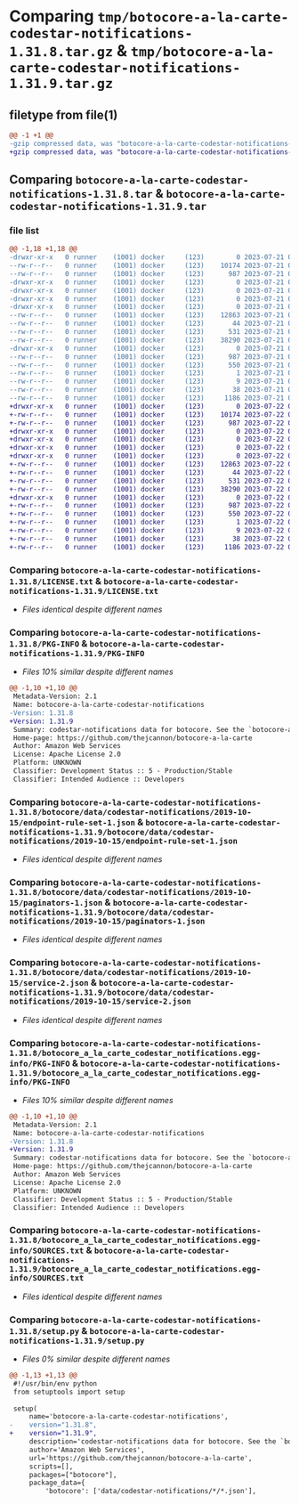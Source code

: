 # Comparing `tmp/botocore-a-la-carte-codestar-notifications-1.31.8.tar.gz` & `tmp/botocore-a-la-carte-codestar-notifications-1.31.9.tar.gz`

## filetype from file(1)

```diff
@@ -1 +1 @@
-gzip compressed data, was "botocore-a-la-carte-codestar-notifications-1.31.8.tar", last modified: Fri Jul 21 01:21:17 2023, max compression
+gzip compressed data, was "botocore-a-la-carte-codestar-notifications-1.31.9.tar", last modified: Sat Jul 22 01:20:20 2023, max compression
```

## Comparing `botocore-a-la-carte-codestar-notifications-1.31.8.tar` & `botocore-a-la-carte-codestar-notifications-1.31.9.tar`

### file list

```diff
@@ -1,18 +1,18 @@
-drwxr-xr-x   0 runner    (1001) docker     (123)        0 2023-07-21 01:21:17.130842 botocore-a-la-carte-codestar-notifications-1.31.8/
--rw-r--r--   0 runner    (1001) docker     (123)    10174 2023-07-21 01:21:16.000000 botocore-a-la-carte-codestar-notifications-1.31.8/LICENSE.txt
--rw-r--r--   0 runner    (1001) docker     (123)      987 2023-07-21 01:21:17.130842 botocore-a-la-carte-codestar-notifications-1.31.8/PKG-INFO
-drwxr-xr-x   0 runner    (1001) docker     (123)        0 2023-07-21 01:21:17.126842 botocore-a-la-carte-codestar-notifications-1.31.8/botocore/
-drwxr-xr-x   0 runner    (1001) docker     (123)        0 2023-07-21 01:21:17.126842 botocore-a-la-carte-codestar-notifications-1.31.8/botocore/data/
-drwxr-xr-x   0 runner    (1001) docker     (123)        0 2023-07-21 01:21:17.126842 botocore-a-la-carte-codestar-notifications-1.31.8/botocore/data/codestar-notifications/
-drwxr-xr-x   0 runner    (1001) docker     (123)        0 2023-07-21 01:21:17.126842 botocore-a-la-carte-codestar-notifications-1.31.8/botocore/data/codestar-notifications/2019-10-15/
--rw-r--r--   0 runner    (1001) docker     (123)    12863 2023-07-21 01:21:06.000000 botocore-a-la-carte-codestar-notifications-1.31.8/botocore/data/codestar-notifications/2019-10-15/endpoint-rule-set-1.json
--rw-r--r--   0 runner    (1001) docker     (123)       44 2023-07-21 01:21:06.000000 botocore-a-la-carte-codestar-notifications-1.31.8/botocore/data/codestar-notifications/2019-10-15/examples-1.json
--rw-r--r--   0 runner    (1001) docker     (123)      531 2023-07-21 01:21:06.000000 botocore-a-la-carte-codestar-notifications-1.31.8/botocore/data/codestar-notifications/2019-10-15/paginators-1.json
--rw-r--r--   0 runner    (1001) docker     (123)    38290 2023-07-21 01:21:06.000000 botocore-a-la-carte-codestar-notifications-1.31.8/botocore/data/codestar-notifications/2019-10-15/service-2.json
-drwxr-xr-x   0 runner    (1001) docker     (123)        0 2023-07-21 01:21:17.130842 botocore-a-la-carte-codestar-notifications-1.31.8/botocore_a_la_carte_codestar_notifications.egg-info/
--rw-r--r--   0 runner    (1001) docker     (123)      987 2023-07-21 01:21:17.000000 botocore-a-la-carte-codestar-notifications-1.31.8/botocore_a_la_carte_codestar_notifications.egg-info/PKG-INFO
--rw-r--r--   0 runner    (1001) docker     (123)      550 2023-07-21 01:21:17.000000 botocore-a-la-carte-codestar-notifications-1.31.8/botocore_a_la_carte_codestar_notifications.egg-info/SOURCES.txt
--rw-r--r--   0 runner    (1001) docker     (123)        1 2023-07-21 01:21:17.000000 botocore-a-la-carte-codestar-notifications-1.31.8/botocore_a_la_carte_codestar_notifications.egg-info/dependency_links.txt
--rw-r--r--   0 runner    (1001) docker     (123)        9 2023-07-21 01:21:17.000000 botocore-a-la-carte-codestar-notifications-1.31.8/botocore_a_la_carte_codestar_notifications.egg-info/top_level.txt
--rw-r--r--   0 runner    (1001) docker     (123)       38 2023-07-21 01:21:17.130842 botocore-a-la-carte-codestar-notifications-1.31.8/setup.cfg
--rw-r--r--   0 runner    (1001) docker     (123)     1186 2023-07-21 01:21:16.000000 botocore-a-la-carte-codestar-notifications-1.31.8/setup.py
+drwxr-xr-x   0 runner    (1001) docker     (123)        0 2023-07-22 01:20:20.188834 botocore-a-la-carte-codestar-notifications-1.31.9/
+-rw-r--r--   0 runner    (1001) docker     (123)    10174 2023-07-22 01:20:20.000000 botocore-a-la-carte-codestar-notifications-1.31.9/LICENSE.txt
+-rw-r--r--   0 runner    (1001) docker     (123)      987 2023-07-22 01:20:20.188834 botocore-a-la-carte-codestar-notifications-1.31.9/PKG-INFO
+drwxr-xr-x   0 runner    (1001) docker     (123)        0 2023-07-22 01:20:20.184834 botocore-a-la-carte-codestar-notifications-1.31.9/botocore/
+drwxr-xr-x   0 runner    (1001) docker     (123)        0 2023-07-22 01:20:20.184834 botocore-a-la-carte-codestar-notifications-1.31.9/botocore/data/
+drwxr-xr-x   0 runner    (1001) docker     (123)        0 2023-07-22 01:20:20.184834 botocore-a-la-carte-codestar-notifications-1.31.9/botocore/data/codestar-notifications/
+drwxr-xr-x   0 runner    (1001) docker     (123)        0 2023-07-22 01:20:20.184834 botocore-a-la-carte-codestar-notifications-1.31.9/botocore/data/codestar-notifications/2019-10-15/
+-rw-r--r--   0 runner    (1001) docker     (123)    12863 2023-07-22 01:20:09.000000 botocore-a-la-carte-codestar-notifications-1.31.9/botocore/data/codestar-notifications/2019-10-15/endpoint-rule-set-1.json
+-rw-r--r--   0 runner    (1001) docker     (123)       44 2023-07-22 01:20:09.000000 botocore-a-la-carte-codestar-notifications-1.31.9/botocore/data/codestar-notifications/2019-10-15/examples-1.json
+-rw-r--r--   0 runner    (1001) docker     (123)      531 2023-07-22 01:20:09.000000 botocore-a-la-carte-codestar-notifications-1.31.9/botocore/data/codestar-notifications/2019-10-15/paginators-1.json
+-rw-r--r--   0 runner    (1001) docker     (123)    38290 2023-07-22 01:20:09.000000 botocore-a-la-carte-codestar-notifications-1.31.9/botocore/data/codestar-notifications/2019-10-15/service-2.json
+drwxr-xr-x   0 runner    (1001) docker     (123)        0 2023-07-22 01:20:20.188834 botocore-a-la-carte-codestar-notifications-1.31.9/botocore_a_la_carte_codestar_notifications.egg-info/
+-rw-r--r--   0 runner    (1001) docker     (123)      987 2023-07-22 01:20:20.000000 botocore-a-la-carte-codestar-notifications-1.31.9/botocore_a_la_carte_codestar_notifications.egg-info/PKG-INFO
+-rw-r--r--   0 runner    (1001) docker     (123)      550 2023-07-22 01:20:20.000000 botocore-a-la-carte-codestar-notifications-1.31.9/botocore_a_la_carte_codestar_notifications.egg-info/SOURCES.txt
+-rw-r--r--   0 runner    (1001) docker     (123)        1 2023-07-22 01:20:20.000000 botocore-a-la-carte-codestar-notifications-1.31.9/botocore_a_la_carte_codestar_notifications.egg-info/dependency_links.txt
+-rw-r--r--   0 runner    (1001) docker     (123)        9 2023-07-22 01:20:20.000000 botocore-a-la-carte-codestar-notifications-1.31.9/botocore_a_la_carte_codestar_notifications.egg-info/top_level.txt
+-rw-r--r--   0 runner    (1001) docker     (123)       38 2023-07-22 01:20:20.188834 botocore-a-la-carte-codestar-notifications-1.31.9/setup.cfg
+-rw-r--r--   0 runner    (1001) docker     (123)     1186 2023-07-22 01:20:20.000000 botocore-a-la-carte-codestar-notifications-1.31.9/setup.py
```

### Comparing `botocore-a-la-carte-codestar-notifications-1.31.8/LICENSE.txt` & `botocore-a-la-carte-codestar-notifications-1.31.9/LICENSE.txt`

 * *Files identical despite different names*

### Comparing `botocore-a-la-carte-codestar-notifications-1.31.8/PKG-INFO` & `botocore-a-la-carte-codestar-notifications-1.31.9/PKG-INFO`

 * *Files 10% similar despite different names*

```diff
@@ -1,10 +1,10 @@
 Metadata-Version: 2.1
 Name: botocore-a-la-carte-codestar-notifications
-Version: 1.31.8
+Version: 1.31.9
 Summary: codestar-notifications data for botocore. See the `botocore-a-la-carte` package for more info.
 Home-page: https://github.com/thejcannon/botocore-a-la-carte
 Author: Amazon Web Services
 License: Apache License 2.0
 Platform: UNKNOWN
 Classifier: Development Status :: 5 - Production/Stable
 Classifier: Intended Audience :: Developers
```

### Comparing `botocore-a-la-carte-codestar-notifications-1.31.8/botocore/data/codestar-notifications/2019-10-15/endpoint-rule-set-1.json` & `botocore-a-la-carte-codestar-notifications-1.31.9/botocore/data/codestar-notifications/2019-10-15/endpoint-rule-set-1.json`

 * *Files identical despite different names*

### Comparing `botocore-a-la-carte-codestar-notifications-1.31.8/botocore/data/codestar-notifications/2019-10-15/paginators-1.json` & `botocore-a-la-carte-codestar-notifications-1.31.9/botocore/data/codestar-notifications/2019-10-15/paginators-1.json`

 * *Files identical despite different names*

### Comparing `botocore-a-la-carte-codestar-notifications-1.31.8/botocore/data/codestar-notifications/2019-10-15/service-2.json` & `botocore-a-la-carte-codestar-notifications-1.31.9/botocore/data/codestar-notifications/2019-10-15/service-2.json`

 * *Files identical despite different names*

### Comparing `botocore-a-la-carte-codestar-notifications-1.31.8/botocore_a_la_carte_codestar_notifications.egg-info/PKG-INFO` & `botocore-a-la-carte-codestar-notifications-1.31.9/botocore_a_la_carte_codestar_notifications.egg-info/PKG-INFO`

 * *Files 10% similar despite different names*

```diff
@@ -1,10 +1,10 @@
 Metadata-Version: 2.1
 Name: botocore-a-la-carte-codestar-notifications
-Version: 1.31.8
+Version: 1.31.9
 Summary: codestar-notifications data for botocore. See the `botocore-a-la-carte` package for more info.
 Home-page: https://github.com/thejcannon/botocore-a-la-carte
 Author: Amazon Web Services
 License: Apache License 2.0
 Platform: UNKNOWN
 Classifier: Development Status :: 5 - Production/Stable
 Classifier: Intended Audience :: Developers
```

### Comparing `botocore-a-la-carte-codestar-notifications-1.31.8/botocore_a_la_carte_codestar_notifications.egg-info/SOURCES.txt` & `botocore-a-la-carte-codestar-notifications-1.31.9/botocore_a_la_carte_codestar_notifications.egg-info/SOURCES.txt`

 * *Files identical despite different names*

### Comparing `botocore-a-la-carte-codestar-notifications-1.31.8/setup.py` & `botocore-a-la-carte-codestar-notifications-1.31.9/setup.py`

 * *Files 0% similar despite different names*

```diff
@@ -1,13 +1,13 @@
 #!/usr/bin/env python
 from setuptools import setup
 
 setup(
     name='botocore-a-la-carte-codestar-notifications',
-    version="1.31.8",
+    version="1.31.9",
     description='codestar-notifications data for botocore. See the `botocore-a-la-carte` package for more info.',
     author='Amazon Web Services',
     url='https://github.com/thejcannon/botocore-a-la-carte',
     scripts=[],
     packages=["botocore"],
     package_data={
         'botocore': ['data/codestar-notifications/*/*.json'],
```

